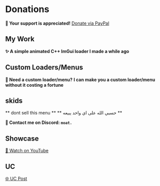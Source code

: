 # Donations
**💖 Your support is appreciated!**
[Donate via PayPal](https://www.paypal.com/paypalme/mgotpaid)

## My Work
**✨ A simple animated C++ ImGui loader I made a while ago**

## Custom Loaders/Menus
**🎨 Need a custom loader/menu?**
**I can make you a custom loader/menu without it costing a fortune**

## skids
** dont sell this menu  **
** حسبي الله على اي واحد يبيعه **

**📩 Contact me on Discord: `moat.`**

## Showcase
[🎥 Watch on YouTube](https://youtu.be/4VrN6xVetcc)

## UC
[🌐 UC Post](https://www.unknowncheats.me/forum/c-and-c-/672274-free-animated-imgui-loader.html)

